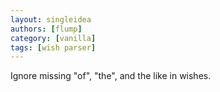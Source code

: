 ```yaml
---
layout: singleidea
authors: [flump]
category: [vanilla]
tags: [wish parser]
---
```

Ignore missing "of", "the", and the like in wishes.
